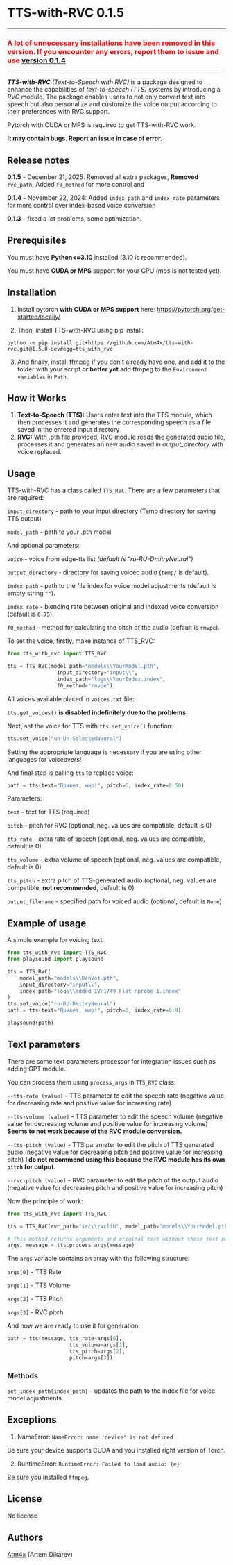 # **TTS-with-RVC** 0.1.5

<hr/>

### <span style="color:red">A lot of unnecessary installations have been removed in this version. If you encounter any errors, report them to issue and use [version 0.1.4](https://github.com/Atm4x/tts-with-rvc/tree/0.1.4) </span>

<hr/>

***TTS-with-RVC** (Text-to-Speech with RVC)* is a package designed to enhance the capabilities of *text-to-speech (TTS)* systems by introducing a *RVC* module. The package enables users to not only convert text into speech but also personalize and customize the voice output according to their preferences with RVC support.

Pytorch with CUDA or MPS is required to get TTS-with-RVC work.

**It may contain bugs. Report an issue in case of error.**

## Release notes

**0.1.5** - December 21, 2025: Removed all extra packages, **Removed** `rvc_path`, Added `f0_method` for more control and 

**0.1.4** - November 22, 2024: Added `index_path` and `index_rate` parameters for more control over index-based voice conversion

**0.1.3** - fixed a lot problems, some optimization. 

## Prerequisites

You must have **Python<=3.10** installed (3.10 is recommended).

You must have **CUDA or MPS** support for your GPU (mps is not tested yet).

## **Installation**
1) Install pytorch **with CUDA or MPS support** here: https://pytorch.org/get-started/locally/

2) Then, install TTS-with-RVC using pip install:
```
python -m pip install git+https://github.com/Atm4x/tts-with-rvc.git@1.5.0-dev#egg=tts_with_rvc
```
3) And finally, install [ffmpeg](https://ffmpeg.org/download.html) if you don't already have one, and add it to the folder with your script **or better yet** add ffmpeg to the `Environment variables` in `Path`. 

## How it Works
1. **Text-to-Speech (TTS):** Users enter text into the TTS module, which then processes it and generates the corresponding speech as a file saved in the entered input directory
2. **RVC:** With .pth file provided, RVC module reads the generated audio file, processes it and generates an new audio saved in *output_directory* with voice replaced.

## Usage

TTS-with-RVC has a class called `TTS_RVC`. There are a few parameters that are required:

`input_directory` - path to your input directory (Temp directory for saving TTS output)

`model_path` - path to your .pth model

And optional parameters:

`voice` - voice from edge-tts list *(default is "ru-RU-DmitryNeural")*

`output_directory` - directory for saving voiced audio (`temp/` is default).

`index_path` - path to the file index for voice model adjustments (default is empty string `""`).

`index_rate` - blending rate between original and indexed voice conversion (default is `0.75`).

`f0_method` - method for calculating the pitch of the audio (default is `rmvpe`).



To set the voice, firstly, make instance of TTS_RVC:

```python
from tts_with_rvc import TTS_RVC

tts = TTS_RVC(model_path="models\\YourModel.pth", 
                input_directory="input\\", 
                index_path="logs\\YourIndex.index",
                f0_method="rmvpe")
```


All voices available placed in `voices.txt` file:

`tts.get_voices()` **is disabled indefinitely due to the problems**

Next, set the voice for TTS with `tts.set_voice()` function:

```python
tts.set_voice("un-Un-SelectedNeural")
```

Setting the appropriate language is necessary if you are using other languages for voiceovers!

And final step is calling `tts` to replace voice:

```python 
path = tts(text="Привет, мир!", pitch=6, index_rate=0.50)
```

Parameters:

`text` - text for TTS (required)

`pitch` - pitch for RVC (optional, neg. values are compatible, default is 0)

`tts_rate` - extra rate of speech (optional, neg. values are compatible, default is 0)

`tts_volume` - extra volume of speech (optional, neg. values are compatible, default is 0)

`tts_pitch` - extra pitch of TTS-generated audio (optional, neg. values are compatible, <b>not recommended</b>, default is 0)

`output_filename` - specified path for voiced audio (optional, default is `None`)

## Example of usage
A simple example for voicing text:

```python
from tts_with_rvc import TTS_RVC
from playsound import playsound

tts = TTS_RVC(
    model_path="models\\DenVot.pth", 
    input_directory="input\\",
    index_path="logs\\added_IVF1749_Flat_nprobe_1.index"
)
tts.set_voice("ru-RU-DmitryNeural")
path = tts(text="Привет, мир!", pitch=6, index_rate=0.9)

playsound(path)
```
## Text parameters

There are some text parameters processor for integration issues such as adding GPT module.

You can process them using `process_args` in `TTS_RVC` class:

`--tts-rate (value)` - TTS parameter to edit the speech rate (negative value for decreasing rate and positive value for increasing rate)

`--tts-volume (value)` - TTS parameter to edit the speech volume (negative value for decreasing volume and positive value for increasing volume) <b>Seems to not work because of the RVC module conversion.</b>

`--tts-pitch (value)` - TTS parameter to edit the pitch of TTS generated audio (negative value for decreasing pitch and positive value for increasing pitch) <b>I do not recommend using this because the RVC module has its own `pitch` for output.</b>

`--rvc-pitch (value)` - RVC parameter to edit the pitch of the output audio (negative value for decreasing pitch and positive value for increasing pitch)

Now the principle of work:

```python
from tts_with_rvc import TTS_RVC

tts = TTS_RVC(rvc_path="src\\rvclib", model_path="models\\YourModel.pth", input_directory="input\\")

# This method returns arguments and original text without these text parameters
args, message = tts.process_args(message)
```

The `args` variable contains an array with the following structure:

`args[0]` - TTS Rate

`args[1]` - TTS Volume

`args[2]` - TTS Pitch

`args[3]` - RVC pitch

And now we are ready to use it for generation:
```python
path = tts(message, tts_rate=args[0], 
                    tts_volume=args[1], 
                    tts_pitch=args[2],
                    pitch=args[3])
```

### Methods

`set_index_path(index_path)` - updates the path to the index file for voice model adjustments. 


## Exceptions
1) NameError:
```NameError: name 'device' is not defined```

Be sure your device supports CUDA and you installed right version of Torch.

2) RuntimeError:
```RuntimeError: Failed to load audio: {e}```

Be sure you installed `ffmpeg`.

## License
No license

## Authors
[Atm4x](https://github.com/Atm4x) (Artem Dikarev)


